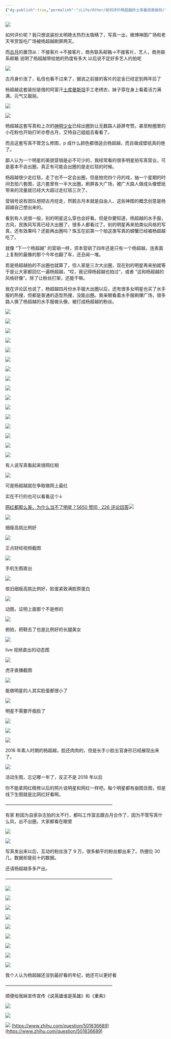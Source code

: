 ```yaml
---
{"dg-publish":true,"permalink":"/Life/Other/如何评价杨超越的土库曼民族装扮/","dgPassFrontmatter":true}
---
```


![](https://pic2.zhimg.com/80/v2-f51890eb76c736b1b493c4aed759cc0b_720w.jpg?source=1940ef5c)

如何评价呢？我只想说装扮太明艳太热烈太吸睛了，写真一出，微博神图广场和老天爷赏饭吃广场被杨超越刷屏两天。

而[古月](https://www.zhihu.com/search?q=%E5%8F%A4%E6%9C%88&search_source=Entity&hybrid_search_source=Entity&hybrid_search_extra=%7B%22sourceType%22%3A%22answer%22%2C%22sourceId%22%3A2246095772%7D)的置顶从：不接客片→不接客片，商务联系邮箱→不接客片，艺人，商务联系邮箱 说明了杨超越带给她的热度有多大 以后说不定好多艺人约拍呢

![](https://pic2.zhimg.com/80/v2-e128a59176f89fb8d1438dd6e38ccfef_720w.jpg?source=1940ef5c)

古月身价涨了，私信也看不过来了，据说之前接的客片的定金已经定到两年后了

杨超越这套装扮是借的阿富汗[土库曼斯坦](https://www.zhihu.com/search?q=%E5%9C%9F%E5%BA%93%E6%9B%BC%E6%96%AF%E5%9D%A6&search_source=Entity&hybrid_search_source=Entity&hybrid_search_extra=%7B%22sourceType%22%3A%22answer%22%2C%22sourceId%22%3A2246095772%7D)手工老绣衣，妹子穿在身上看着活力满满，元气又靓丽。

![](https://pic1.zhimg.com/80/v2-62e643b96d78b5c6fcaeca2f41bc9939_720w.jpg?source=1940ef5c)

![](https://pica.zhimg.com/80/v2-6978773d95448ea3412b467d08ea4010_720w.jpg?source=1940ef5c)

杨超越这套写真和上次的[神明少女](https://www.zhihu.com/search?q=%E7%A5%9E%E6%98%8E%E5%B0%91%E5%A5%B3&search_source=Entity&hybrid_search_source=Entity&hybrid_search_extra=%7B%22sourceType%22%3A%22answer%22%2C%22sourceId%22%3A2246095772%7D)已经出圈到让无数路人舔屏夸赞。甚至粉圈里的小花粉也开始打听亦卷古月，艾特自己姐姐去看看了。

而且这套写真不管怎么修图，p 成什么颜色都很适合杨超越，而且做成壁纸真的绝了。

鄙人认为一个明星的美貌营销是必不可少的，我经常看的很多明星拍写真营业，可是基本不会出圈，真正有可能会出圈的是走红毯的时候。

杨超越很少走红毯，走了也不一定会出圈，但是拍完四个月的戏，抽一个星期的时间去拍六套图，这六套里有一半大出圈，刷屏各大广场，被广大路人做成头像壁纸带来的流量就已经大大超过走红毯三次了。

营销号说有团队想把古月挖走，然鹅古月本就是自由人，这些神图的概念创意是杨超越自己想出来的。

看到有人说很一般，别的明星这么穿也会好看。但是你要知道，杨超越的水手服，古风，民族风写真已经大出圈了，很多人都看过了。别的明星再来拍类似风格的写真，还有效果吗？还能再出圈吗？珠玉在前第一个拍这类写真的螃蟹已经被杨超越吃了。

就像 “下一个杨超越” 的营销一样，资本营销了四年还是只有一个杨超越，连表面上复制的最像的那个今年也翻了车，还丑闻一堆。

若是杨超越拍的不出圈也就算了，但人家是三次大出圈，现在别的明星再来拍就等于是让大家都回忆一遍杨超越，“哎，我记得杨超越也拍过”，或者 “这和杨超越的风格好像”。除了让粉丝打架，还能干嘛。

我在评论区也说了，杨超越四月份水手服大出圈以后，还有很多女明星也买了水手服的热搜，但都是普通的造型热搜，没能出圈。我亲眼看着水手服刷爆广场，很多路人换了杨超越的水手服做头像，被打成杨超越的粉丝。

![](https://pica.zhimg.com/80/v2-5fd9d33bbe12ded32ec245eb1c8d9dbe_720w.jpg?source=1940ef5c)

![](https://pic1.zhimg.com/80/v2-cee80b35671eb313a91a44bc6d45fe67_720w.jpg?source=1940ef5c)

![](https://pic3.zhimg.com/80/v2-3a07ebc63d67287a6c9f490e2bfdab1f_720w.jpg?source=1940ef5c)

![](https://pic2.zhimg.com/80/v2-f15d56c9ca19ad6b3a17b467cc943d1e_720w.jpg?source=1940ef5c)

![](https://pic1.zhimg.com/80/v2-dd9208a954fb778a3774d2b4acf9b08a_720w.jpg?source=1940ef5c)

![](https://pic3.zhimg.com/80/v2-6fc005515dea8198e3b10b12f6421950_720w.jpg?source=1940ef5c)

![](https://pica.zhimg.com/80/v2-3225f1c5b6f20914feb84f7f2b3eaa9a_720w.jpg?source=1940ef5c)

![](https://pic3.zhimg.com/80/v2-0915190351279d7240a192fbe4a83faf_720w.jpg?source=1940ef5c)

![](https://pic3.zhimg.com/80/v2-cd28bc67b1cc5eb6859fc626d58e939b_720w.jpg?source=1940ef5c)

![](https://pica.zhimg.com/80/v2-fa2648a130749ee0e57b2a2d03cd94d9_720w.jpg?source=1940ef5c)

![](https://pic1.zhimg.com/80/v2-864bea657ef01007721d9ac1af601683_720w.jpg?source=1940ef5c)

![](https://pica.zhimg.com/80/v2-922d81aa7db5734091b85c1b1c307a3d_720w.jpg?source=1940ef5c)

![](https://pic3.zhimg.com/80/v2-9ddbf4d45514d47a49650aa334b96ca0_720w.jpg?source=1940ef5c)

![](https://pica.zhimg.com/80/v2-7950b8cab19deef41c9a586893462305_720w.jpg?source=1940ef5c)

![](https://pic3.zhimg.com/80/v2-e7dc0498b3e1f620eec5a7542b5b2e32_720w.jpg?source=1940ef5c)

![](https://pic3.zhimg.com/80/v2-6c50e0a3fed1891a490aa4a1098ae1e2_720w.jpg?source=1940ef5c)

有人说写真看起来很网红相

![](https://pic3.zhimg.com/80/v2-5faeb1a0e1cffb173a1f86d171139878_720w.jpg?source=1940ef5c)

可是杨超越就在争取做网上最红

实在不行的也可以看看这个↓

[网红都那么美，为什么当不了明星？5650 赞同 · 226 评论回答![](https://pic4.zhimg.com/v2-7feddb5ffc4161716d23f49391eb9487_120x160.jpg)
](https://www.zhihu.com/answer/499892722)

![](https://pic2.zhimg.com/80/v2-c04164eb44771795f3ee5a4335acedaf_720w.jpg?source=1940ef5c)

细瘦高挑比例好

![](https://pic2.zhimg.com/80/v2-aa9d753bc7f05177ed92a87601502615_720w.jpg?source=1940ef5c)

正点财经视频截图

![](https://pic3.zhimg.com/80/v2-3781817601eb0c72e605c7d012fe57f6_720w.jpg?source=1940ef5c)

手机生图直出

![](https://pic3.zhimg.com/80/v2-349430f4291629ef36fd32ef42a654a0_720w.jpg?source=1940ef5c)

依旧细瘦高挑比例好，脸蛋紧致满胶原蛋白

![](https://pica.zhimg.com/50/v2-f39d1f29df2049a6262dc21833eaacdb_720w.jpg?source=1940ef5c)

动图，证明上面那个不是修的

![](https://pic2.zhimg.com/50/v2-3ff2cd4a83ce249c9f779daea6f920f1_720w.jpg?source=1940ef5c)

俯拍，把鞋去了也是比例好的长腿美女

![](https://pic3.zhimg.com/50/v2-f68e2eb9c7966dab477fe935a6c188f2_720w.jpg?source=1940ef5c)

live 视频直出的动态图

![](https://pic3.zhimg.com/50/v2-baa599d0e191f294d8cfa9c0246c6e3f_720w.jpg?source=1940ef5c)

虎牙直播截图

![](https://pica.zhimg.com/80/v2-ed453ce7dfc97bee41cda37616c8dc40_720w.jpg?source=1940ef5c)

能做明星的人其实脸蛋都很小了

![](https://pic1.zhimg.com/80/v2-0052cc2cf19a5f8e80e1b8112df0bc44_720w.jpg?source=1940ef5c)

明星不需要开瘦脸了

![](https://pic2.zhimg.com/80/v2-80a922dd959688ee8bb0e37009335dde_720w.jpg?source=1940ef5c)

![](https://pic2.zhimg.com/80/v2-6bd25e5859c2885de79f966f2f784153_720w.jpg?source=1940ef5c)

![](https://pic1.zhimg.com/80/v2-ecddb66c7806741af1bc8b9dcccaf765_720w.jpg?source=1940ef5c)

2016 年素人时期的杨超越，脸还肉肉的，但是长手小脸五官身形已经展现出来了。

![](https://pic3.zhimg.com/80/v2-89bb8f6794f1eb7a83d82b74e15b03ca_720w.jpg?source=1940ef5c)

活动生图，忘记哪一年了，反正不是 2018 年以后

你不能拿网红精修以后的照片说明星和网红一样吧，每个明星都有崩图丑图，但是线下生图就是比网红好看啊。

————————————————————————

有家 粉因为自家杂志拍的太不行，都叫工作室去跟古月合作了，因为不管写真什么风，出不出圈，大家都看在眼里

![](https://pica.zhimg.com/80/v2-eae6225b5ba331f6c6c6c4f8c0483e4d_720w.jpg?source=1940ef5c)

![](https://pic3.zhimg.com/80/v2-a1b121eb82725c5883caae440428ccbf_720w.jpg?source=1940ef5c)

写真发出来以后，互动的粉丝涨了 9 万，很多躺平的粉丝都出来了。热搜位 30 几，数据却是前十的数据。

还请杨超越多多产出。

————————————————————————

![](https://pic3.zhimg.com/50/v2-701906e8bd26d82e4338076b2757c5ae_720w.jpg?source=1940ef5c)

![](https://pic1.zhimg.com/50/v2-f68e2eb9c7966dab477fe935a6c188f2_720w.jpg?source=1940ef5c)

![](https://pica.zhimg.com/50/v2-ee486fff71e6d70e7c9427562bbe403d_720w.jpg?source=1940ef5c)

![](https://pic1.zhimg.com/80/v2-df9450e82bd1a65cdf1f3d625d56061f_720w.jpg?source=1940ef5c)

![](https://pica.zhimg.com/80/v2-ae432a28b1d55e6cd33a40551cd42728_720w.jpg?source=1940ef5c)

![](https://pic3.zhimg.com/80/v2-9975a4930e752735759086fb23380c6b_720w.jpg?source=1940ef5c)

![](https://pica.zhimg.com/80/v2-4afa17e560d46edc85ea91ec9c2c642a_720w.jpg?source=1940ef5c)

![](https://pic1.zhimg.com/80/v2-1bec82130d92774b0c0560e46120eb40_720w.jpg?source=1940ef5c)

![](https://pic2.zhimg.com/80/v2-90e6bdbe845b9541fb57b48112775abb_720w.jpg?source=1940ef5c)

我个人认为杨超越还没到最好看的年纪，她还可以更好看

————————————————————————

顺便给我妹宣传宣传《说英雄谁是英雄》和《重紫》

![](https://pic1.zhimg.com/80/v2-e000c8106ac31a7ac63cbb54f97ab8a3_720w.jpg?source=1940ef5c)

![](https://pic3.zhimg.com/80/v2-99f8f288972bf9f09e2a30f7df4d560c_720w.jpg?source=1940ef5c)

![](https://pic2.zhimg.com/80/v2-a4ea791f8c032c117358a7e7dd431c00_720w.jpg?source=1940ef5c) 
 [https://www.zhihu.com/question/501836689](https://www.zhihu.com/question/501836689)
